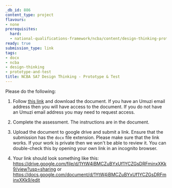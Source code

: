```yaml
---
_db_id: 886
content_type: project
flavours:
- none
prerequisites:
  hard:
  - national-qualifications-framework/ncba/content/design-thinking-prototype-and-test
ready: true
submission_type: link
tags:
- docx
- ncba
- design-thinking
- prototype-and-test
title: NCBA SA7 Design Thinking - Prototype & Test
---
```


Please do the following:

1. Follow [this link](https://docs.google.com/document/d/1Npje2awl4epOrZwZsKUbrX-0iGklq849/edit?usp=share_link&ouid=106698657596806218419&rtpof=true&sd=true) and download the document. If you have an Umuzi email address then you will have access to the document. If you do not have an Umuzi email address you may need to request access.

2. Complete the assessment. The instructions are in the document. 
   
3. Upload the document to google drive and submit a link. Ensure that the submission has the `docx` file extension. Please make sure that the link works. If your work is private then we won't be able to review it. You can double-check this by opening your own link in an incognito browser.  

4. Your link should look something like this:
https://drive.google.com/file/d/1YtW4iBMCZuBYxUf1YCZGsDRFminxXKk9/view?usp=sharing or https://docs.google.com/document/d/1YtW4iBMCZuBYxUf1YCZGsDRFminxXKk9/edit